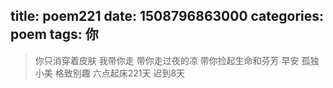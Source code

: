 title: poem221
date: 1508796863000
categories: poem
tags: 你
---
> 你只消穿着皮肤
我带你走
带你走过夜的凉
带你捡起生命和芬芳
早安
孤独小美
格致别趣
六点起床221天 迟到8天